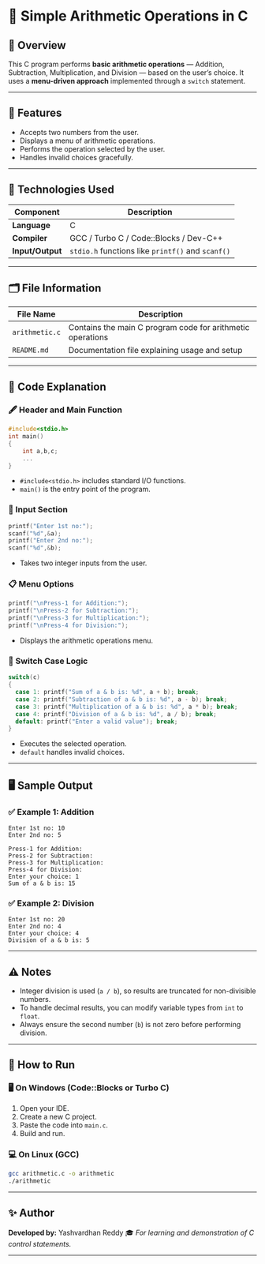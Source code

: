 
# 🧮 Simple Arithmetic Operations in C

## 📘 Overview

This C program performs **basic arithmetic operations** — Addition, Subtraction, Multiplication, and Division — based on the user’s choice.
It uses a **menu-driven approach** implemented through a `switch` statement.

---

## 🚀 Features

* Accepts two numbers from the user.
* Displays a menu of arithmetic operations.
* Performs the operation selected by the user.
* Handles invalid choices gracefully.

---

## 🧰 Technologies Used

| Component        | Description                                       |
| ---------------- | ------------------------------------------------- |
| **Language**     | C                                                 |
| **Compiler**     | GCC / Turbo C / Code::Blocks / Dev-C++            |
| **Input/Output** | `stdio.h` functions like `printf()` and `scanf()` |

---

## 🗂️ File Information

| File Name      | Description                                                |
| -------------- | ---------------------------------------------------------- |
| `arithmetic.c` | Contains the main C program code for arithmetic operations |
| `README.md`    | Documentation file explaining usage and setup              |

---

## 🧩 Code Explanation

### 🖋️ Header and Main Function

```c
#include<stdio.h>
int main()
{
    int a,b,c;
    ...
}
```

* `#include<stdio.h>` includes standard I/O functions.
* `main()` is the entry point of the program.

### 🧮 Input Section

```c
printf("Enter 1st no:");
scanf("%d",&a);
printf("Enter 2nd no:");
scanf("%d",&b);
```

* Takes two integer inputs from the user.

### 📋 Menu Options

```c
printf("\nPress-1 for Addition:");
printf("\nPress-2 for Subtraction:");
printf("\nPress-3 for Multiplication:");
printf("\nPress-4 for Division:");
```

* Displays the arithmetic operations menu.

### 🔄 Switch Case Logic

```c
switch(c)
{
  case 1: printf("Sum of a & b is: %d", a + b); break;
  case 2: printf("Subtraction of a & b is: %d", a - b); break;
  case 3: printf("Multiplication of a & b is: %d", a * b); break;
  case 4: printf("Division of a & b is: %d", a / b); break;
  default: printf("Enter a valid value"); break;
}
```

* Executes the selected operation.
* `default` handles invalid choices.

---

## 🖥️ Sample Output

### ✅ Example 1: Addition

```
Enter 1st no: 10
Enter 2nd no: 5

Press-1 for Addition:
Press-2 for Subtraction:
Press-3 for Multiplication:
Press-4 for Division:
Enter your choice: 1
Sum of a & b is: 15
```

### ✅ Example 2: Division

```
Enter 1st no: 20
Enter 2nd no: 4
Enter your choice: 4
Division of a & b is: 5
```

---

## ⚠️ Notes

* Integer division is used (`a / b`), so results are truncated for non-divisible numbers.
* To handle decimal results, you can modify variable types from `int` to `float`.
* Always ensure the second number (`b`) is not zero before performing division.

---

## 🧪 How to Run

### 🖥️ On Windows (Code::Blocks or Turbo C)

1. Open your IDE.
2. Create a new C project.
3. Paste the code into `main.c`.
4. Build and run.

### 💻 On Linux (GCC)

```bash
gcc arithmetic.c -o arithmetic
./arithmetic
```
---

## ✨ Author

**Developed by:** Yashvardhan Reddy
🎓 *For learning and demonstration of C control statements.*

---
